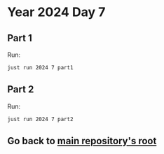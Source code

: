 # Year 2024 Day 7

## Part 1

Run:

```bash
just run 2024 7 part1
```

## Part 2

Run:

```bash
just run 2024 7 part2
```

## Go back to [main repository's root](../README.md)
